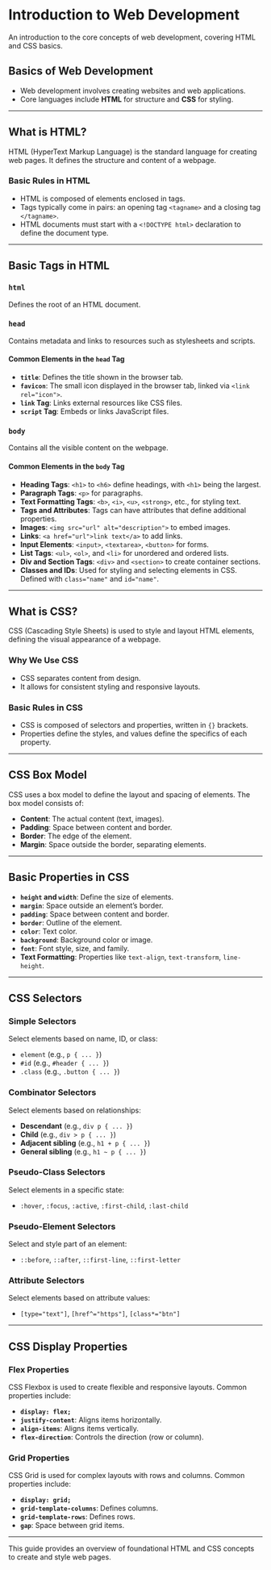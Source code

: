 # Introduction to Web Development

An introduction to the core concepts of web development, covering HTML and CSS basics.

## Basics of Web Development

- Web development involves creating websites and web applications.
- Core languages include **HTML** for structure and **CSS** for styling.

---

## What is HTML?

HTML (HyperText Markup Language) is the standard language for creating web pages. It defines the structure and content of a webpage.

### Basic Rules in HTML

- HTML is composed of elements enclosed in tags.
- Tags typically come in pairs: an opening tag `<tagname>` and a closing tag `</tagname>`.
- HTML documents must start with a `<!DOCTYPE html>` declaration to define the document type.

---

## Basic Tags in HTML

### `html`

Defines the root of an HTML document.

### `head`

Contains metadata and links to resources such as stylesheets and scripts.

#### Common Elements in the `head` Tag

- **`title`**: Defines the title shown in the browser tab.
- **`favicon`**: The small icon displayed in the browser tab, linked via `<link rel="icon">`.
- **`link` Tag**: Links external resources like CSS files.
- **`script` Tag**: Embeds or links JavaScript files.

### `body`

Contains all the visible content on the webpage.

#### Common Elements in the `body` Tag

- **Heading Tags**: `<h1>` to `<h6>` define headings, with `<h1>` being the largest.
- **Paragraph Tags**: `<p>` for paragraphs.
- **Text Formatting Tags**: `<b>`, `<i>`, `<u>`, `<strong>`, etc., for styling text.
- **Tags and Attributes**: Tags can have attributes that define additional properties.
- **Images**: `<img src="url" alt="description">` to embed images.
- **Links**: `<a href="url">link text</a>` to add links.
- **Input Elements**: `<input>`, `<textarea>`, `<button>` for forms.
- **List Tags**: `<ul>`, `<ol>`, and `<li>` for unordered and ordered lists.
- **Div and Section Tags**: `<div>` and `<section>` to create container sections.
- **Classes and IDs**: Used for styling and selecting elements in CSS. Defined with `class="name"` and `id="name"`.

---

## What is CSS?

CSS (Cascading Style Sheets) is used to style and layout HTML elements, defining the visual appearance of a webpage.

### Why We Use CSS

- CSS separates content from design.
- It allows for consistent styling and responsive layouts.

### Basic Rules in CSS

- CSS is composed of selectors and properties, written in `{}` brackets.
- Properties define the styles, and values define the specifics of each property.

---

## CSS Box Model

CSS uses a box model to define the layout and spacing of elements. The box model consists of:

- **Content**: The actual content (text, images).
- **Padding**: Space between content and border.
- **Border**: The edge of the element.
- **Margin**: Space outside the border, separating elements.

---

## Basic Properties in CSS

- **`height` and `width`**: Define the size of elements.
- **`margin`**: Space outside an element’s border.
- **`padding`**: Space between content and border.
- **`border`**: Outline of the element.
- **`color`**: Text color.
- **`background`**: Background color or image.
- **`font`**: Font style, size, and family.
- **Text Formatting**: Properties like `text-align`, `text-transform`, `line-height`.

---

## CSS Selectors

### Simple Selectors

Select elements based on name, ID, or class:

- `element` (e.g., `p { ... }`)
- `#id` (e.g., `#header { ... }`)
- `.class` (e.g., `.button { ... }`)

### Combinator Selectors

Select elements based on relationships:

- **Descendant** (e.g., `div p { ... }`)
- **Child** (e.g., `div > p { ... }`)
- **Adjacent sibling** (e.g., `h1 + p { ... }`)
- **General sibling** (e.g., `h1 ~ p { ... }`)

### Pseudo-Class Selectors

Select elements in a specific state:

- `:hover`, `:focus`, `:active`, `:first-child`, `:last-child`

### Pseudo-Element Selectors

Select and style part of an element:

- `::before`, `::after`, `::first-line`, `::first-letter`

### Attribute Selectors

Select elements based on attribute values:

- `[type="text"]`, `[href^="https"]`, `[class*="btn"]`

---

## CSS Display Properties

### Flex Properties

CSS Flexbox is used to create flexible and responsive layouts. Common properties include:

- **`display: flex;`**
- **`justify-content`**: Aligns items horizontally.
- **`align-items`**: Aligns items vertically.
- **`flex-direction`**: Controls the direction (row or column).

### Grid Properties

CSS Grid is used for complex layouts with rows and columns. Common properties include:

- **`display: grid;`**
- **`grid-template-columns`**: Defines columns.
- **`grid-template-rows`**: Defines rows.
- **`gap`**: Space between grid items.

---

This guide provides an overview of foundational HTML and CSS concepts to create and style web pages.
